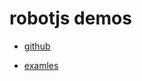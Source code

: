 
# robotjs demos

- [github](https://github.com/octalmage/robotjs)

- [examles](http://robotjs.io/docs/examples)
